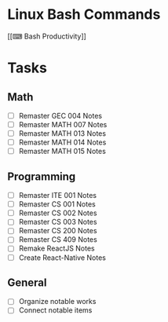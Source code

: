 # Linux Bash Commands
[[⌨ Bash Productivity]]

# Tasks
## Math
- [ ] Remaster GEC 004 Notes
- [ ] Remaster MATH 007 Notes
- [ ] Remaster MATH 013 Notes
- [ ] Remaster MATH 014 Notes
- [ ] Remaster MATH 015 Notes

## Programming
- [ ] Remaster ITE 001 Notes
- [ ] Remaster CS 001 Notes
- [ ] Remaster CS 002 Notes
- [ ] Remaster CS 003 Notes
- [ ] Remaster CS 200 Notes
- [ ] Remaster CS 409 Notes
- [ ] Remake ReactJS Notes
- [ ] Create React-Native Notes

## General
- [ ] Organize notable works
- [ ] Connect notable items